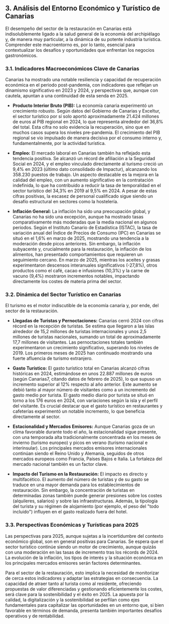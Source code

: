 ## 3. Análisis del Entorno Económico y Turístico de Canarias

El desempeño del sector de la restauración en Canarias está indisolublemente ligado a la salud general de la economía del archipiélago y, de manera muy particular, a la dinámica de su potente industria turística. Comprender este macroentorno es, por lo tanto, esencial para contextualizar los desafíos y oportunidades que enfrentan los negocios gastronómicos.

### 3.1. Indicadores Macroeconómicos Clave de Canarias

Canarias ha mostrado una notable resiliencia y capacidad de recuperación económica en el periodo post-pandemia, con indicadores que reflejan un dinamismo significativo en 2023 y 2024, y perspectivas que, aunque con cautela, apuntan a una continuidad de esta senda en 2025.

*   **Producto Interior Bruto (PIB):** La economía canaria experimentó un crecimiento robusto. Según datos del Gobierno de Canarias y Exceltur, el sector turístico por sí solo aportó aproximadamente 21.424 millones de euros al PIB regional en 2024, lo que representa alrededor del 36,8% del total. Esta cifra no solo evidencia la recuperación, sino que en muchos casos supera los niveles pre-pandemia. El crecimiento del PIB regional se vio impulsado de manera decisiva por el consumo interno y, fundamentalmente, por la actividad turística.

*   **Empleo:** El mercado laboral en Canarias también ha reflejado esta tendencia positiva. Se alcanzó un récord de afiliación a la Seguridad Social en 2024, y el empleo vinculado directamente al turismo creció un 9,4% en 2023 (último dato consolidado de Impactur), alcanzando los 358.230 puestos de trabajo. Un aspecto destacable es la mejora en la calidad del empleo, con un aumento significativo en la contratación indefinida, lo que ha contribuido a reducir la tasa de temporalidad en el sector turístico del 34,3% en 2019 al 9,5% en 2024. A pesar de estas cifras positivas, la escasez de personal cualificado sigue siendo un desafío estructural en sectores como la hostelería.

*   **Inflación General:** La inflación ha sido una preocupación global, y Canarias no ha sido una excepción, aunque ha mostrado tasas comparativamente más moderadas que la media nacional en algunos periodos. Según el Instituto Canario de Estadística (ISTAC), la tasa de variación anual del Índice de Precios de Consumo (IPC) en Canarias se situó en el 1,6% en marzo de 2025, mostrando una tendencia a la moderación desde picos anteriores. Sin embargo, la inflación subyacente y, crucialmente para la restauración, la inflación de los alimentos, han presentado comportamientos que requieren un seguimiento cercano. En marzo de 2025, mientras los aceites y grasas experimentaron descensos interanuales significativos (-27,8%), otros productos como el café, cacao e infusiones (10,3%) y la carne de vacuno (9,4%) mostraron incrementos notables, impactando directamente los costes de materia prima del sector.

### 3.2. Dinámica del Sector Turístico en Canarias

El turismo es el motor indiscutible de la economía canaria y, por ende, del sector de la restauración.

*   **Llegadas de Turistas y Pernoctaciones:** Canarias cerró 2024 con cifras récord en la recepción de turistas. Se estima que llegaron a las islas alrededor de 15,2 millones de turistas internacionales y unos 2,5 millones de turistas nacionales, sumando un total de aproximadamente 17,7 millones de visitantes. Las pernoctaciones totales también experimentaron un crecimiento significativo, superando los niveles de 2019. Los primeros meses de 2025 han continuado mostrando una fuerte afluencia de turismo extranjero.

*   **Gasto Turístico:** El gasto turístico total en Canarias alcanzó cifras históricas en 2024, estimándose en unos 22.887 millones de euros (según Canarias7, citando datos de febrero de 2025), lo que supuso un incremento superior al 12% respecto al año anterior. Este aumento se debió tanto al mayor número de visitantes como a un incremento del gasto medio por turista. El gasto medio diario por turista se situó en torno a los 176 euros en 2024, con variaciones según la isla y el perfil del visitante. Es crucial destacar que el gasto turístico en restaurantes y cafeterías experimentó un notable incremento, lo que beneficia directamente al sector.

*   **Estacionalidad y Mercados Emisores:** Aunque Canarias goza de un clima favorable durante todo el año, la estacionalidad sigue presente, con una temporada alta tradicionalmente concentrada en los meses de invierno (turismo europeo) y picos en verano (turismo nacional e interinsular). Los principales mercados emisores internacionales continúan siendo el Reino Unido y Alemania, seguidos de otros mercados europeos como Francia, Países Bajos e Italia. La fortaleza del mercado nacional también es un factor clave.

*   **Impacto del Turismo en la Restauración:** El impacto es directo y multifacético. El aumento del número de turistas y de su gasto se traduce en una mayor demanda para los establecimientos de restauración. Sin embargo, la concentración de turistas en determinadas zonas también puede generar presiones sobre los costes (alquileres, salarios) y sobre las infraestructuras. Además, la tipología del turista y su régimen de alojamiento (por ejemplo, el peso del "todo incluido") influyen en el gasto realizado fuera del hotel.

### 3.3. Perspectivas Económicas y Turísticas para 2025

Las perspectivas para 2025, aunque sujetas a la incertidumbre del contexto económico global, son en general positivas para Canarias. Se espera que el sector turístico continúe siendo un motor de crecimiento, aunque quizás con una moderación en las tasas de incremento tras los récords de 2024. La evolución de la inflación, los tipos de interés y la situación económica en los principales mercados emisores serán factores determinantes.

Para el sector de la restauración, esto implica la necesidad de monitorizar de cerca estos indicadores y adaptar las estrategias en consecuencia. La capacidad de atraer tanto al turista como al residente, ofreciendo propuestas de valor diferenciadas y gestionando eficientemente los costes, será clave para la sostenibilidad y el éxito en 2025. La apuesta por la calidad, la digitalización y la sostenibilidad se perfilan como ejes fundamentales para capitalizar las oportunidades en un entorno que, si bien favorable en términos de demanda, presenta también importantes desafíos operativos y de rentabilidad.
